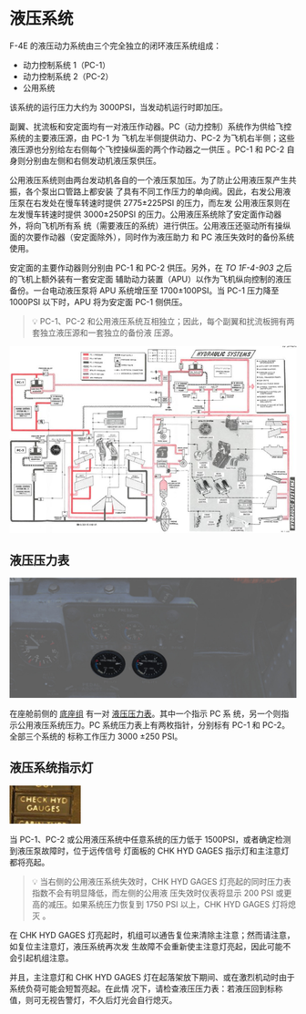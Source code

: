 # 液压系统

F-4E 的液压动力系统由三个完全独立的闭环液压系统组成：

- 动力控制系统 1（PC-1）
- 动力控制系统 2（PC-2）
- 公用系统

该系统的运行压力大约为 3000PSI，当发动机运行时即加压。

副翼、扰流板和安定面均有一对液压作动器。PC（动力控制）系统作为供给飞控系统的主要液压源，由 PC-1 为
飞机左半侧提供动力、PC-2 为飞机右半侧；这些液压源也分别给左右侧每个飞控操纵面的两个作动器之一供压
。PC-1 和 PC-2 自身则分别由左侧和右侧发动机液压泵供压。

公用液压系统则由两台发动机各自的一个液压泵加压。为了防止公用液压泵产生共振，各个泵出口管路上都安装
了具有不同工作压力的单向阀。因此，右发公用液压泵在右发处在慢车转速时提供 2775±225PSI 的压力，而左发
公用液压泵则在左发慢车转速时提供 3000±250PSI 的压力。公用液压系统除了安定面作动器外，将向飞机所有系
统（需要液压的系统）进行供压。公用液压还驱动所有操纵面的次要作动器（安定面除外），同时作为液压助力
和 PC 液压失效时的备份系统使用。

安定面的主要作动器则分别由 PC-1 和 PC-2 供压。另外，在 _TO 1F-4-903_ 之后的飞机上额外装有一套安定面
辅助动力装置（APU）以作为飞机纵向控制的液压备份。一台电动液压泵将 APU 系统增压至 1700±100PSI。当
PC-1 压力降至 1000PSI 以下时，APU 将为安定面 PC-1 侧供压。

> 💡 PC-1、PC-2 和公用液压系统互相独立；因此，每个副翼和扰流板拥有两套独立液压源和一套独立的备份液
> 压源。

![manual_hydraulics_diagram](../img/manual_hydraulics_diagram.jpg)

## 液压压力表

![HydPress](../img/pilot_hydraulic_pressure.jpg)

在座舱前侧的 [底座组](../cockpit/pilot/pedestal_group.md) 有一对
[液压压力表](../cockpit/pilot/pedestal_group.md#hydraulic-pressure-indicators)。其中一个指示 PC 系
统，另一个则指示公用液压系统压力。PC 系统压力表上有两枚指针，分别标有 PC-1 和 PC-2。全部三个系统的
标称工作压力 3000 ±250 PSI。

## 液压系统指示灯

![pilot_hydraulic_system_lights](../img/pilot_hydraulic_systems_indicator_lights.jpg)

当 PC-1、PC-2 或公用液压系统中任意系统的压力低于 1500PSI，或者确定检测到液压泵故障时，位于远传信号
灯面板的 CHK HYD GAGES 指示灯和主注意灯都将亮起。

> 💡 当右侧的公用液压系统失效时，CHK HYD GAGES 灯亮起的同时压力表指数不会有明显降低，而左侧的公用液
> 压失效时仪表将显示 200 PSI 或更高的减压。如果系统压力恢复到 1750 PSI 以上，CHK HYD GAGES 灯将熄灭
> 。

在 CHK HYD GAGES 灯亮起时，机组可以通告复位来清除主注意；然而请注意，如复位主注意灯，液压系统再次发
生故障不会重新使主注意灯亮起，因此可能不会引起机组注意。

并且，主注意灯和 CHK HYD GAGES 灯在起落架放下期间、或在激烈机动时由于系统负荷可能会短暂亮起。在此情
况下，请检查液压压力表：若液压回到标称值，则可无视告警灯，不久后灯光会自行熄灭。
